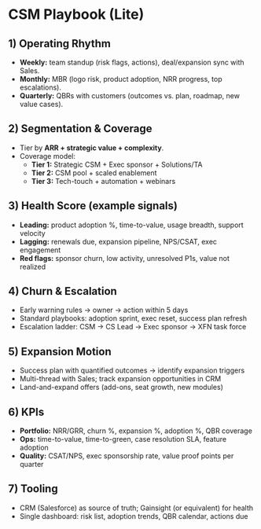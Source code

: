 # CSM Playbook (Lite)

## 1) Operating Rhythm
- **Weekly:** team standup (risk flags, actions), deal/expansion sync with Sales.
- **Monthly:** MBR (logo risk, product adoption, NRR progress, top escalations).
- **Quarterly:** QBRs with customers (outcomes vs. plan, roadmap, new value cases).

## 2) Segmentation & Coverage
- Tier by **ARR + strategic value + complexity**.
- Coverage model:
  - **Tier 1:** Strategic CSM + Exec sponsor + Solutions/TA
  - **Tier 2:** CSM pool + scaled enablement
  - **Tier 3:** Tech-touch + automation + webinars

## 3) Health Score (example signals)
- **Leading:** product adoption %, time-to-value, usage breadth, support velocity
- **Lagging:** renewals due, expansion pipeline, NPS/CSAT, exec engagement
- **Red flags:** sponsor churn, low activity, unresolved P1s, value not realized

## 4) Churn & Escalation
- Early warning rules → owner → action within 5 days
- Standard playbooks: adoption sprint, exec reset, success plan refresh
- Escalation ladder: CSM → CS Lead → Exec sponsor → XFN task force

## 5) Expansion Motion
- Success plan with quantified outcomes → identify expansion triggers
- Multi-thread with Sales; track expansion opportunities in CRM
- Land-and-expand offers (add-ons, seat growth, new modules)

## 6) KPIs
- **Portfolio:** NRR/GRR, churn %, expansion %, adoption %, QBR coverage
- **Ops:** time-to-value, time-to-green, case resolution SLA, feature adoption
- **Quality:** CSAT/NPS, exec sponsorship rate, value proof points per quarter

## 7) Tooling
- CRM (Salesforce) as source of truth; Gainsight (or equivalent) for health
- Single dashboard: risk list, adoption trends, QBR calendar, actions due
